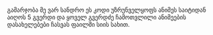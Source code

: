 გამარჯობა მე ვარ სანდრო ეს კოდი უზრუნველყოფს ანიმეს საიტიდან აიღოს 5 გვერდი და ყოველ გვერდძე ჩამოთვლილი ანიმეების დასახელებები ჩასვას ფაილში სიის სახით.

